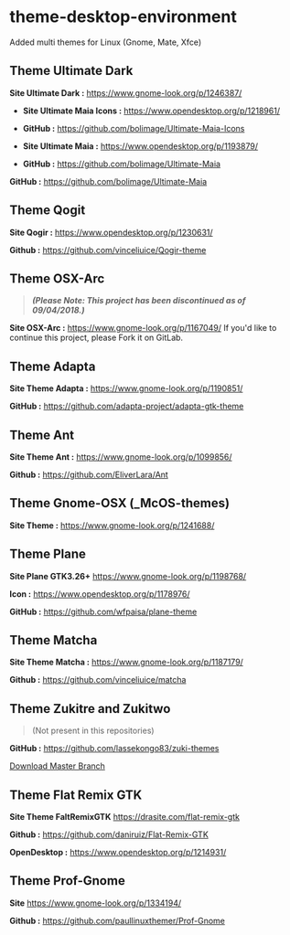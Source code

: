 # theme-desktop-environment

Added multi themes for Linux (Gnome, Mate, Xfce)

## Theme Ultimate Dark

**Site Ultimate Dark :**
https://www.gnome-look.org/p/1246387/

- **Site Ultimate Maia Icons :**
https://www.opendesktop.org/p/1218961/

- **GitHub :**
https://github.com/bolimage/Ultimate-Maia-Icons

- **Site Ultimate Maia :**
https://www.opendesktop.org/p/1193879/

- **GitHub :**
https://github.com/bolimage/Ultimate-Maia

**GitHub :**
https://github.com/bolimage/Ultimate-Maia

## Theme Qogit

**Site Qogir :**
https://www.opendesktop.org/p/1230631/

**Github :**
https://github.com/vinceliuice/Qogir-theme

## Theme OSX-Arc 

> ***(Please Note: This project has been discontinued as of 09/04/2018.)***

**Site OSX-Arc :**
https://www.gnome-look.org/p/1167049/
If you'd like to continue this project, please Fork it on GitLab.

## Theme Adapta

**Site Theme Adapta :**
https://www.gnome-look.org/p/1190851/

**GitHub :**
https://github.com/adapta-project/adapta-gtk-theme

## Theme Ant

**Site Theme Ant :**
https://www.gnome-look.org/p/1099856/

**Github :**
https://github.com/EliverLara/Ant

## Theme Gnome-OSX (_McOS-themes)

**Site Theme :**
https://www.gnome-look.org/p/1241688/

## Theme Plane

**Site Plane GTK3.26+**
https://www.gnome-look.org/p/1198768/

**Icon :**
https://www.opendesktop.org/p/1178976/

**GitHub :**
https://github.com/wfpaisa/plane-theme

## Theme Matcha

**Site Theme Matcha :**
https://www.gnome-look.org/p/1187179/

**Github :**
https://github.com/vinceliuice/matcha

## Theme Zukitre and Zukitwo

>(Not present in this repositories)

**GitHub :**
https://github.com/lassekongo83/zuki-themes

[Download Master Branch](https://github.com/lassekongo83/zuki-themes/archive/master.zip)

## Theme Flat Remix GTK

**Site Theme FaltRemixGTK**
https://drasite.com/flat-remix-gtk

**Github :**
https://github.com/daniruiz/Flat-Remix-GTK

**OpenDesktop :**
https://www.opendesktop.org/p/1214931/

## Theme Prof-Gnome

**Site** 
https://www.gnome-look.org/p/1334194/

**Github :**
https://github.com/paullinuxthemer/Prof-Gnome

